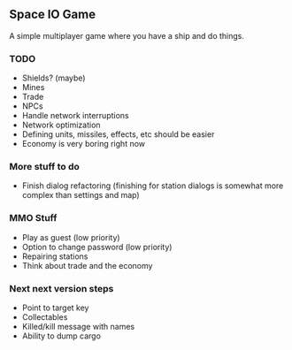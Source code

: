 ## Space IO Game

A simple multiplayer game where you have a ship and do things.

### TODO

- Shields? (maybe)
- Mines
- Trade
- NPCs
- Handle network interruptions
- Network optimization
- Defining units, missiles, effects, etc should be easier
- Economy is very boring right now

### More stuff to do

- Finish dialog refactoring (finishing for station dialogs is somewhat more complex than settings and map)

### MMO Stuff

- Play as guest (low priority)
- Option to change password (low priority)
- Repairing stations
- Think about trade and the economy

### Next next version steps

- Point to target key
- Collectables
- Killed/kill message with names
- Ability to dump cargo
